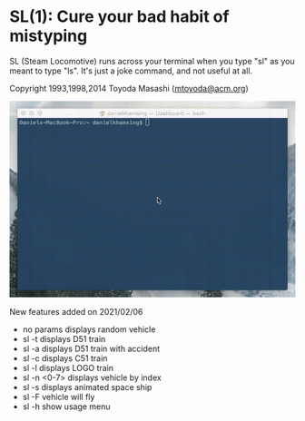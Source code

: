 SL(1): Cure your bad habit of mistyping
=======================================

SL (Steam Locomotive) runs across your terminal when you type "sl" as
you meant to type "ls". It's just a joke command, and not useful at
all.

Copyright 1993,1998,2014 Toyoda Masashi (mtoyoda@acm.org)

![](demo.gif)

New features added on 2021/02/06
- no params displays random vehicle
- sl -t displays D51 train
- sl -a displays D51 train with accident
- sl -c displays C51 train
- sl -l displays LOGO train
- sl -n <0-7> displays vehicle by index
- sl -s displays animated space ship
- sl -F vehicle will fly
- sl -h show usage menu
